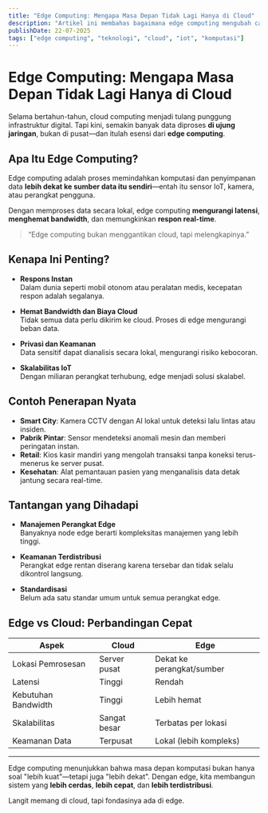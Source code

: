 ```yaml
---
title: "Edge Computing: Mengapa Masa Depan Tidak Lagi Hanya di Cloud"
description: "Artikel ini membahas bagaimana edge computing mengubah cara kita memproses data—lebih cepat, efisien, dan dekat dengan sumbernya."
publishDate: 22-07-2025
tags: ["edge computing", "teknologi", "cloud", "iot", "komputasi"]
---
```


# Edge Computing: Mengapa Masa Depan Tidak Lagi Hanya di Cloud

Selama bertahun-tahun, cloud computing menjadi tulang punggung infrastruktur digital. Tapi kini, semakin banyak data diproses **di ujung jaringan**, bukan di pusat—dan itulah esensi dari **edge computing**.

## Apa Itu Edge Computing?

Edge computing adalah proses memindahkan komputasi dan penyimpanan data **lebih dekat ke sumber data itu sendiri**—entah itu sensor IoT, kamera, atau perangkat pengguna.

Dengan memproses data secara lokal, edge computing **mengurangi latensi**, **menghemat bandwidth**, dan memungkinkan **respon real-time**.

> “Edge computing bukan menggantikan cloud, tapi melengkapinya.”

## Kenapa Ini Penting?

- **Respons Instan**  
  Dalam dunia seperti mobil otonom atau peralatan medis, kecepatan respon adalah segalanya.

- **Hemat Bandwidth dan Biaya Cloud**  
  Tidak semua data perlu dikirim ke cloud. Proses di edge mengurangi beban data.

- **Privasi dan Keamanan**  
  Data sensitif dapat dianalisis secara lokal, mengurangi risiko kebocoran.

- **Skalabilitas IoT**  
  Dengan miliaran perangkat terhubung, edge menjadi solusi skalabel.

## Contoh Penerapan Nyata

- **Smart City**: Kamera CCTV dengan AI lokal untuk deteksi lalu lintas atau insiden.
- **Pabrik Pintar**: Sensor mendeteksi anomali mesin dan memberi peringatan instan.
- **Retail**: Kios kasir mandiri yang mengolah transaksi tanpa koneksi terus-menerus ke server pusat.
- **Kesehatan**: Alat pemantauan pasien yang menganalisis data detak jantung secara real-time.

## Tantangan yang Dihadapi

- **Manajemen Perangkat Edge**  
  Banyaknya node edge berarti kompleksitas manajemen yang lebih tinggi.

- **Keamanan Terdistribusi**  
  Perangkat edge rentan diserang karena tersebar dan tidak selalu dikontrol langsung.

- **Standardisasi**  
  Belum ada satu standar umum untuk semua perangkat edge.

## Edge vs Cloud: Perbandingan Cepat

| Aspek               | Cloud                 | Edge                    |
|---------------------|-----------------------|--------------------------|
| Lokasi Pemrosesan   | Server pusat          | Dekat ke perangkat/sumber |
| Latensi             | Tinggi                | Rendah                   |
| Kebutuhan Bandwidth | Tinggi                | Lebih hemat              |
| Skalabilitas        | Sangat besar          | Terbatas per lokasi      |
| Keamanan Data       | Terpusat              | Lokal (lebih kompleks)   |

---

Edge computing menunjukkan bahwa masa depan komputasi bukan hanya soal "lebih kuat"—tetapi juga "lebih dekat". Dengan edge, kita membangun sistem yang **lebih cerdas**, **lebih cepat**, dan **lebih terdistribusi**.

Langit memang di cloud, tapi fondasinya ada di edge.

